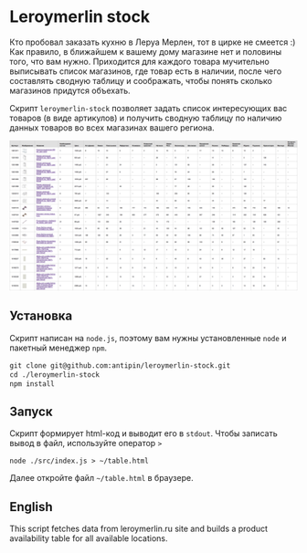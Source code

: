 Leroymerlin stock
=================

Кто пробовал заказать кухню в Леруа Мерлен, тот в цирке не смеется :) Как правило, в ближайшем к вашему дому магазине нет и половины того, что вам нужно. Приходится для каждого товара мучительно выписывать список магазинов, где товар есть в наличии, после чего составлять сводную таблицу и соображать, чтобы понять сколько магазинов придутся объехать.

Скрипт ``leroymerlin-stock`` позволяет задать список интересующих вас товаров (в виде артикулов) и получить сводную таблицу по
наличию данных товаров во всех магазинах вашего региона.

![](/docs/screenshot-table.png?raw=true)

Установка
---------

Скрипт написан на ``node.js``, поэтому вам нужны установленные ``node`` и пакетный менеджер ``npm``.

```
git clone git@github.com:antipin/leroymerlin-stock.git
cd ./leroymerlin-stock
npm install
```

Запуск
------

Скрипт формирует html-код и выводит его в ``stdout``. Чтобы записать вывод в файл, используйте оператор ``>``

```
node ./src/index.js > ~/table.html
```
Далее откройте файл ``~/table.html`` в браузере.

English
-------

This script fetches data from leroymerlin.ru site and builds a product availability table for all available locations.